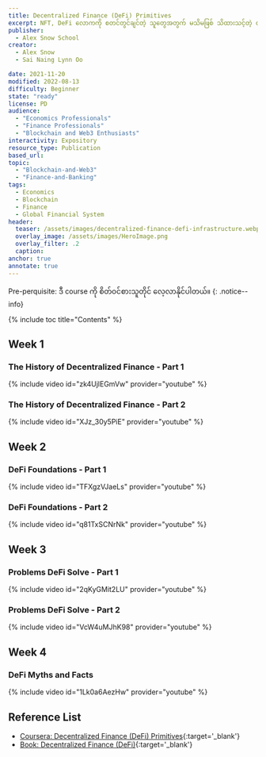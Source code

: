 ```yaml
---
title: Decentralized Finance (DeFi) Primitives
excerpt: NFT, DeFi လောကကို စတင်တွင်ချင်တဲ့ သူတွေအတွက် မသိမဖြစ် သိထားသင့်တဲ့ concepts တွေကို ဆွေးနွေးထားဖြစ်ပါတယ်။
publisher:
  - Alex Snow School 
creator:
  - Alex Snow
  - Sai Naing Lynn Oo 

date: 2021-11-20
modified: 2022-08-13
difficulty: Beginner
state: "ready"
license: PD
audience:
  - "Economics Professionals"
  - "Finance Professionals"
  - "Blockchain and Web3 Enthusiasts"
interactivity: Expository
resource_type: Publication
based_url: 
topic:
  - "Blockchain-and-Web3"
  - "Finance-and-Banking"
tags:
  - Economics
  - Blockchain
  - Finance
  - Global Financial System
header:
  teaser: /assets/images/decentralized-finance-defi-infrastructure.webp
  overlay_image: /assets/images/HeroImage.png
  overlay_filter: .2
  caption: 
anchor: true
annotate: true
---
```


Pre-perquisite: ဒီ course ကို စိတ်ဝင်စားသူတိုင် လေ့လာနိုင်ပါတယ်။
{: .notice--info}

{% include toc title="Contents" %}

## Week 1

### The History of Decentralized Finance - Part 1

{% include video id="zk4UjlEGmVw" provider="youtube" %}

### The History of Decentralized Finance - Part 2

{% include video id="XJz_30y5PiE" provider="youtube" %}

## Week 2

### DeFi Foundations - Part 1

{% include video id="TFXgzVJaeLs" provider="youtube" %}

### DeFi Foundations - Part 2

{% include video id="q81TxSCNrNk" provider="youtube" %}

## Week 3

### Problems DeFi Solve - Part 1

{% include video id="2qKyGMit2LU" provider="youtube" %}

### Problems DeFi Solve - Part 2

{% include video id="VcW4uMJhK98" provider="youtube" %}

## Week 4

### DeFi Myths and Facts

{% include video id="1Lk0a6AezHw" provider="youtube" %}

## Reference List

- [Coursera: Decentralized Finance (DeFi) Primitives](https://www.coursera.org/learn/decentralized-finance-primitives-duke){:target='_blank'}
- [Book: Decentralized Finance (DeFi)](https://drive.google.com/file/d/1uD9T6vZPfcbuaF2FX_kz60-z5xQykQp3/view?usp=sharing){:target='_blank'}

